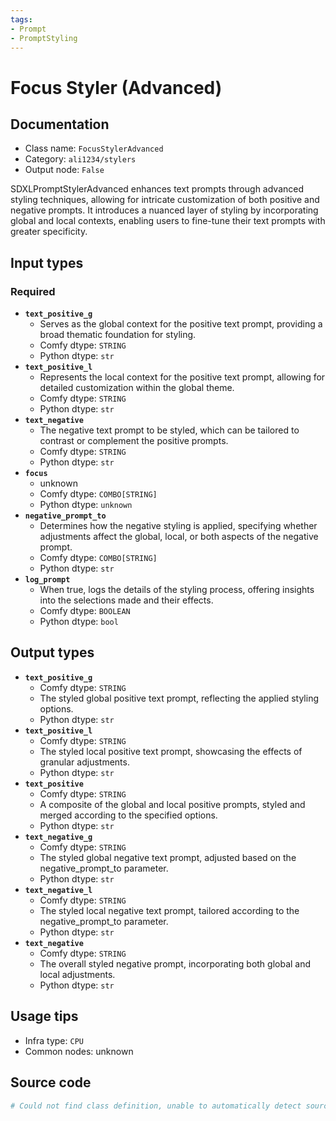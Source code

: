 ```yaml
---
tags:
- Prompt
- PromptStyling
---
```


# Focus Styler (Advanced)
## Documentation
- Class name: `FocusStylerAdvanced`
- Category: `ali1234/stylers`
- Output node: `False`

SDXLPromptStylerAdvanced enhances text prompts through advanced styling techniques, allowing for intricate customization of both positive and negative prompts. It introduces a nuanced layer of styling by incorporating global and local contexts, enabling users to fine-tune their text prompts with greater specificity.
## Input types
### Required
- **`text_positive_g`**
    - Serves as the global context for the positive text prompt, providing a broad thematic foundation for styling.
    - Comfy dtype: `STRING`
    - Python dtype: `str`
- **`text_positive_l`**
    - Represents the local context for the positive text prompt, allowing for detailed customization within the global theme.
    - Comfy dtype: `STRING`
    - Python dtype: `str`
- **`text_negative`**
    - The negative text prompt to be styled, which can be tailored to contrast or complement the positive prompts.
    - Comfy dtype: `STRING`
    - Python dtype: `str`
- **`focus`**
    - unknown
    - Comfy dtype: `COMBO[STRING]`
    - Python dtype: `unknown`
- **`negative_prompt_to`**
    - Determines how the negative styling is applied, specifying whether adjustments affect the global, local, or both aspects of the negative prompt.
    - Comfy dtype: `COMBO[STRING]`
    - Python dtype: `str`
- **`log_prompt`**
    - When true, logs the details of the styling process, offering insights into the selections made and their effects.
    - Comfy dtype: `BOOLEAN`
    - Python dtype: `bool`
## Output types
- **`text_positive_g`**
    - Comfy dtype: `STRING`
    - The styled global positive text prompt, reflecting the applied styling options.
    - Python dtype: `str`
- **`text_positive_l`**
    - Comfy dtype: `STRING`
    - The styled local positive text prompt, showcasing the effects of granular adjustments.
    - Python dtype: `str`
- **`text_positive`**
    - Comfy dtype: `STRING`
    - A composite of the global and local positive prompts, styled and merged according to the specified options.
    - Python dtype: `str`
- **`text_negative_g`**
    - Comfy dtype: `STRING`
    - The styled global negative text prompt, adjusted based on the negative_prompt_to parameter.
    - Python dtype: `str`
- **`text_negative_l`**
    - Comfy dtype: `STRING`
    - The styled local negative text prompt, tailored according to the negative_prompt_to parameter.
    - Python dtype: `str`
- **`text_negative`**
    - Comfy dtype: `STRING`
    - The overall styled negative prompt, incorporating both global and local adjustments.
    - Python dtype: `str`
## Usage tips
- Infra type: `CPU`
- Common nodes: unknown


## Source code
```python
# Could not find class definition, unable to automatically detect source code
```
